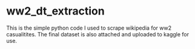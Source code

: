 # ww2_dt_extraction

This is the simple python code I used to scrape wikipedia for ww2 casualitites. The final dataset is also attached and uploaded to kaggle for use.
